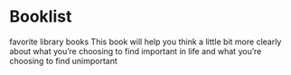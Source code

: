 # Booklist
favorite library books
This book will help you think a little bit more clearly about what you’re choosing to find important in life and what you’re choosing to find unimportant

